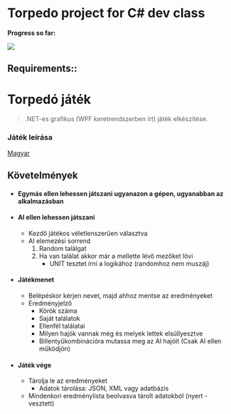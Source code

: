 # Torpedo project for C# dev class

**Progress so far:**

![](https://i.gyazo.com/263e2ce44e0d1e2cd44713cd3fb6cd0a.gif)

## Requirements::

# Torpedó játék
> .NET-es grafikus (WPF keretrendszerben írt) játék elkészítése.

### Játék leírása
[Magyar](https://hu.wikipedia.org/wiki/Torped%C3%B3_(j%C3%A1t%C3%A9k))

## Követelmények
- #### Egymás ellen lehessen játszani ugyanazon a gépen, ugyanabban az alkalmazásban
- #### AI ellen lehessen játszani
    - Kezdő játékos véletlenszerűen választva
    - AI elemezési sorrend
        1. Random találgat
        2. Ha van találat akkor már a mellette lévő mezőket lövi
            - UNIT tesztet írni a logikához (randomhoz nem muszáj)
- #### Játékmenet
    - Belépéskor kérjen nevet, majd ahhoz mentse az eredményeket
    - Eredményjelző
        - Körök száma
        - Saját találatok
        - Ellenfél találatai
        - Milyen hajók vannak még és melyek lettek elsüllyesztve
        - Billentyűkombinációra mutassa meg az AI hajóit (Csak AI ellen működjön)
- #### Játék vége
    - Tárolja le az eredményeket
        - Adatok tárolása: JSON, XML vagy adatbázis
    - Mindenkori eredménylista beolvasva tárolt adatokból (nyert - vesztett)
